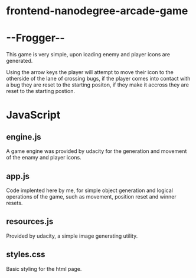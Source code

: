 frontend-nanodegree-arcade-game
===============================
# --Frogger--

This game is very simple, upon loading enemy and player icons are generated.

Using the arrow keys the player will attempt to move their icon to the otherside of the lane of crossing bugs, if the player comes into contact with a bug they are reset to the starting positon, if they make it accross they are reset to the starting postion.


# JavaScript

<h2>engine.js</h2>
A game engine was provided by udacity for the generation and movement of the enamy and player icons.

<h2>app.js</h2>
Code implented here by me, for simple object generation and logical operations of the game, such as movement, position reset and winner resets.

<h2>resources.js</h2>
Provided by udacity, a simple image generating utility.

<h2>styles.css</h2>
Basic styling for the html page.




